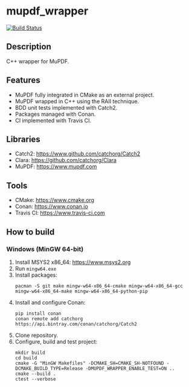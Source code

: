 # mupdf_wrapper
[![Build Status](https://travis-ci.com/antonioborondo/mupdf_wrapper.svg?branch=master)](https://travis-ci.com/antonioborondo/mupdf_wrapper)

## Description
C++ wrapper for MuPDF.

## Features
- MuPDF fully integrated in CMake as an external project.
- MuPDF wrapped in C++ using the RAII technique.
- BDD unit tests implemented with Catch2.
- Packages managed with Conan.
- CI implemented with Travis CI.

## Libraries
- Catch2: https://www.github.com/catchorg/Catch2
- Clara: https://github.com/catchorg/Clara
- MuPDF: https://www.mupdf.com

## Tools
- CMake: https://www.cmake.org
- Conan: https://www.conan.io
- Travis CI: https://www.travis-ci.com

## How to build
### Windows (MinGW 64-bit)
1. Install MSYS2 x86_64: https://www.msys2.org
1. Run `mingw64.exe`
1. Install packages:
    ```
    pacman -S git make mingw-w64-x86_64-cmake mingw-w64-x86_64-gcc mingw-w64-x86_64-make mingw-w64-x86_64-python-pip
    ```
1. Install and configure Conan:
    ```
    pip install conan
    conan remote add catchorg https://api.bintray.com/conan/catchorg/Catch2
    ```
1. Clone repository.
1. Configure, build and test project:
    ```
    mkdir build
    cd build
    cmake -G "MinGW Makefiles" -DCMAKE_SH=CMAKE_SH-NOTFOUND -DCMAKE_BUILD_TYPE=Release -DMUPDF_WRAPPER_ENABLE_TEST=ON ..
    cmake --build .
    ctest --verbose
    ```
